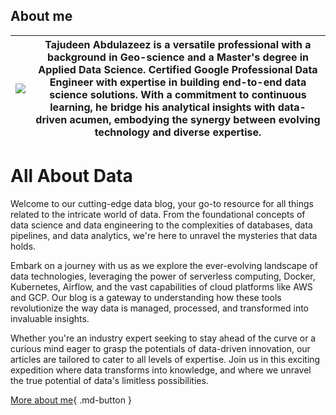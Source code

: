 ## About me 

![](https://media.licdn.com/dms/image/C5603AQHzeq9RbvNwcA/profile-displayphoto-shrink_400_400/0/1639168460972?e=1697673600&v=beta&t=dobekhibbcm3SLgXo5amsTTPu--Oxp_S_1Llzs8XHd8)          |   Tajudeen Abdulazeez is a versatile professional with a background in Geo-science and a Master's degree in Applied Data Science. Certified Google Professional Data Engineer with expertise in building end-to-end data science solutions. With a commitment to continuous learning, he bridge his analytical insights with data-driven acumen, embodying the synergy between evolving technology and diverse expertise.
:-------------------------:|:-------------------------:



# All About Data
Welcome to our cutting-edge data blog, your go-to resource for all things related to the intricate world of data. From the foundational concepts of data science and data engineering to the complexities of databases, data pipelines, and data analytics, we're here to unravel the mysteries that data holds.

Embark on a journey with us as we explore the ever-evolving landscape of data technologies, leveraging the power of serverless computing, Docker, Kubernetes, Airflow, and the vast capabilities of cloud platforms like AWS and GCP. Our blog is a gateway to understanding how these tools revolutionize the way data is managed, processed, and transformed into invaluable insights.

Whether you're an industry expert seeking to stay ahead of the curve or a curious mind eager to grasp the potentials of data-driven innovation, our articles are tailored to cater to all levels of expertise. Join us in this exciting expedition where data transforms into knowledge, and where we unravel the true potential of data's limitless possibilities.





[More about me](aboutme.md){ .md-button }      